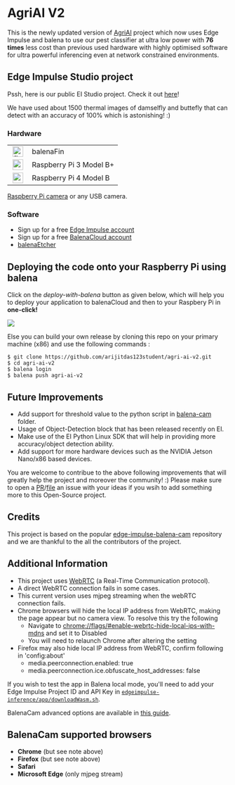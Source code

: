 # AgriAI V2
This is the newly updated version of [AgriAI](https://bit.ly/projectAgriAI) project which now uses Edge Impulse and balena to use our pest classifier at ultra low power with **76 times** less cost than previous used hardware with highly optimised software for ultra powerful inferencing even at network constrained environments.

## Edge Impulse Studio project
Pssh, here is our public EI Studio project. Check it out [here](https://studio.edgeimpulse.com/public/12041/latest)!

We have used about 1500 thermal images of damselfly and buttefly that can detect with an accuracy of 100% which is astonishing! :)

### Hardware
<table>
<tr><td>
<img height="24px" src="https://files.balena-cloud.com/images/fincm3/2.58.3%2Brev1.prod/logo.svg" alt="fincm3" style="max-width: 100%; margin: 0px 4px;"></td><td> balenaFin</td>
</tr>
<tr><td>
<img height="24px" src="https://files.balena-cloud.com/images/raspberrypi3/2.58.3%2Brev1.prod/logo.svg" alt="raspberrypi3" style="max-width: 100%; margin: 0px 4px;"></td><td>Raspberry Pi 3 Model B+</td>
</tr>
<tr><td>
<img height="24px" src="https://files.balena-cloud.com/images/raspberrypi4-64/2.65.0%2Brev1.prod/logo.svg" alt="raspberrypi4-64" style="max-width: 100%; margin: 0px 4px;"></td><td>Raspberry Pi 4 Model B</td>
</tr>
</table>

 [Raspberry Pi camera](https://www.raspberrypi.org/products/camera-module-v2/) or any USB camera.

### Software

* Sign up for a free [Edge Impulse account](https://edgeimpulse.com/)
* Sign up for a free [BalenaCloud account](https://www.balena.io/)
* [balenaEtcher](https://www.balena.io/etcher/)

## Deploying the code onto your Raspberry Pi using balena

Click on the *deploy-with-balena* button as given below, which will help you to deploy your application to balenaCloud and then to your Raspbery Pi in **one-click!**

[![](https://balena.io/deploy.png)](https://dashboard.balena-cloud.com/deploy?repoUrl=https://github.com/arijitdas123student/agri-ai-v2)

Else you can build your own release by cloning this repo on your primary machine (x86) and use the following commands :
```
$ git clone https://github.com/arijitdas123student/agri-ai-v2.git
$ cd agri-ai-v2
$ balena login
$ balena push agri-ai-v2
```
## Future Improvements
* Add support for threshold value to the python script in [balena-cam](https://github.com/arijitdas123student/agri-ai-v2/blob/master/balena-cam/app/server.py) folder.
* Usage of Object-Detection block that has been released recently on EI.
* Make use of the EI Python Linux SDK that will help in providing more accuracy/object detection ability.
* Add support for more hardware devices such as the NVIDIA Jetson Nano/x86 based devices.

You are welcome to contribue to the above following improvements that will greatly help the project and moreover the community! :)
Please make sure to open a [PR](https://github.com/arijitdas123student/agri-ai-v2/pulls)/[file](https://github.com/arijitdas123student/agri-ai-v2/issues) an issue with your ideas if you wsih to add something more to this Open-Source project.

## Credits 
This project is based on the popular [edge-impulse-balena-cam](https://github.com/edgeimpulse/balena-cam-tinyml) repository and we are thankful to the all the contributors of the project.

## Additional Information

- This project uses [WebRTC](https://webrtc.org/) (a Real-Time Communication protocol).
- A direct WebRTC connection fails in some cases.
- This current version uses mjpeg streaming when the webRTC connection fails.
- Chrome browsers will hide the local IP address from WebRTC, making the page appear but no camera view. To resolve this try the following
  - Navigate to [chrome://flags/#enable-webrtc-hide-local-ips-with-mdns](chrome://flags/#enable-webrtc-hide-local-ips-with-mdns) and set it to Disabled
  - You will need to relaunch Chrome after altering the setting
- Firefox may also hide local IP address from WebRTC, confirm following in 'config:about'
  - media.peerconnection.enabled: true
  - media.peerconnection.ice.obfuscate_host_addresses: false

If you wish to test the app in Balena local mode, you'll need to add your Edge Impulse Project ID and API Key in [`edgeimpulse-inference/app/downloadWasm.sh`](edgeimpulse-inference/app/downloadWasm.sh).

BalenaCam advanced options are available in [this guide](BALENA-OPTIONS.md).

## BalenaCam supported browsers

- **Chrome** (but see note above)
- **Firefox** (but see note above)
- **Safari**
- **Microsoft Edge** (only mjpeg stream)
